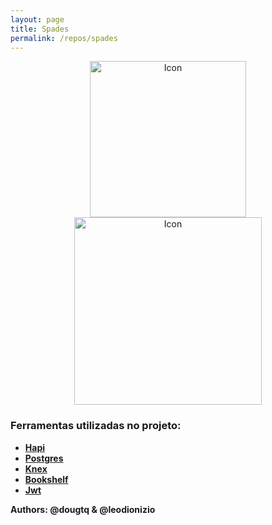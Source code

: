```yaml
---
layout: page
title: Spades
permalink: /repos/spades
---
```


<div align="center">
  <img src="https://cdn.rawgit.com/SpadesTQ/logos/master/spades_logo.png" alt="Icon" width="250">
  <img src="https://camo.githubusercontent.com/16f4a37b7e2086b6e44dcb0cdfaf9e41f5738278/68747470733a2f2f7261772e6769746875622e636f6d2f686170696a732f686170692f6d61737465722f696d616765732f686170692e706e67" alt="Icon" width="300">
</div>

### Ferramentas utilizadas no projeto:
- **[Hapi](https://hapijs.com/)**
- **[Postgres](https://www.postgresql.org/)**
- **[Knex](http://knexjs.org/)**
- **[Bookshelf](http://bookshelfjs.org/)**
- **[Jwt](https://jwt.io/)**



**Authors: @dougtq & @leodionizio**